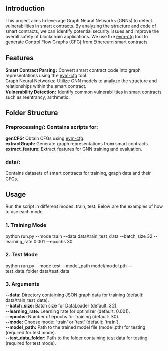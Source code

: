 ## Introduction
This project aims to leverage Graph Neural Networks (GNNs) to detect vulnerabilities in smart contracts. By analyzing the structure and code of smart contracts, we can identify potential security issues and improve the overall safety of blockchain applications. We use the [evm-cfg](https://github.com/plotchy/evm-cfg/) tool to generate Control Flow Graphs (CFG) from Ethereum smart contracts.
## Features
**Smart Contract Parsing:** Convert smart contract code into graph representations using the [evm-cfg](https://github.com/plotchy/evm-cfg/) tool.\
Graph Neural Networks: Utilize GNN models to analyze the structure and relationships within the smart contract.\
**Vulnerability Detection:** Identify common vulnerabilities in smart contracts such as reentrancy, arithmetic.
## Folder Structure
### Preprocessing/: Contains scripts for:
**genCFG:** Obtain CFGs using [evm-cfg](https://github.com/plotchy/evm-cfg/).\
**extractGraph:** Generate graph representations from smart contracts.\
**extract_feature:** Extract features for GNN training and evaluation.
### data/: 
Contains datasets of smart contracts for training, graph data and their CFGs.
## Usage
Run the script in different modes: train, test. Below are the examples of how to use each mode.

### 1. Training Mode
python run.py --mode train --data data/train_test_data --batch_size 32 --learning_rate 0.001 --epochs 30 

### 2. Test Mode
python run.py --mode test --model_path model/model.pth --test_data_folder data/test_data

### 3. Arguments
**--data:** Directory containing JSON graph data for training (default: data/train_test_data).\
**--batch_size:** Batch size for DataLoader (default: 32).\
**--learning_rate:** Learning rate for optimizer (default: 0.001).\
**--epochs:** Number of epochs for training (default: 30).\
**--mode:** Choose mode: 'train' or 'test' (default: 'train').\
**--model_path:** Path to the trained model file (model.pth) for testing (required for test mode).\
**--test_data_folder**: Path to the folder containing test data for testing (required for test mode).
